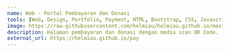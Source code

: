 ```yaml
---
name: Web - Portal Pembayaran dan Donasi
tools: [Web, Design, Portfolio, Payment, HTML, Bootstrap, CSS, Javascript]
image: https://raw.githubusercontent.com/helmiau/helmiau.github.io/master/images/donasi.png
description: Halaman pembayaran dan donasi dengan media scan QR Code.
external_url: https://helmiau.github.io/pay
---
```

